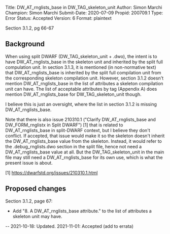 Title:       DW_AT_rnglists_base in DW_TAG_skeleton_unit
Author:      Simon Marchi
Champion:    Simon Marchi
Submit-Date: 2020-07-09
Propid:      200709.1
Type:        Error
Status:      Accepted
Version:     6
Format:      plaintext

Section 3.1.2, pg 66-67

Background
----------

When using split DWARF (DW_TAG_skeleton_unit + .dwo), the intent is to
have DW_AT_rnglists_base in the skeleton unit and inherited by the split
full compulation unit.  In section 3.1.3, it is mentioned (in
non-normative text) that DW_AT_rnglists_base is inherited by the split
full compilation unit from the corresponding skeleton compilation unit.
However, section 3.1.2 doesn't mention DW_AT_rnglists_base in the list
of attributes a skeleton compilation unit can have.  The list of
acceptable attributes by tag (Appendix A) does mention
DW_AT_rnglists_base for DW_TAG_skeleton_unit though.

I believe this is just an oversight, where the list in section 3.1.2 is
missing DW_AT_rnglists_base.

Note that there is also issue 210310.1 ("Clarify DW_AT_rnglists_base and
DW_FORM_rnglistx in Split DWARF") [1] that is related to
DW_AT_rnglists_base in split-DWARF context, but I believe they don't
conflict.  If accepted, that issue would make it so the skeleton doesn't
inherit the DW_AT_rnglists_base value from the skeleton.  Instead, it
would refer to the .debug_rnglists.dwo section in the split file, hence
not need a DW_AT_rnglists_base value at all.  But the
DW_TAG_skeleton_unit in the main file may still need a
DW_AT_rnglists_base for its own use, which is what the present issue is
about.

[1] https://dwarfstd.org/issues/210310.1.html

Proposed changes
----------------

Section 3.1.2, page 67:

 - Add "8. A DW_AT_rnglists_base attribute." to the list of attributes a
   skeleton unit may have.

--
2021-10-18:  Updated.
2021-11-01:  Accepted (add to errata)
